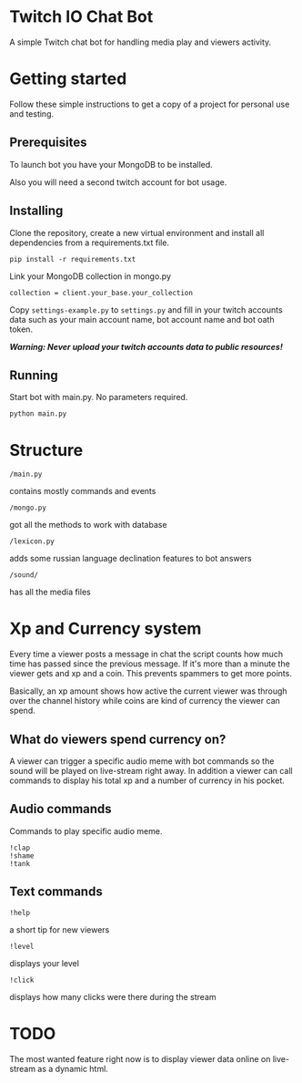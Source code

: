 # Twitch IO Chat Bot
A simple Twitch chat bot for handling media play and viewers activity.
# Getting started
Follow these simple instructions to get a copy of a project for personal use and testing.
## Prerequisites
To launch bot you have your MongoDB to be installed.

Also you will need a second twitch account for bot usage.
## Installing
Clone the repository, create a new virtual environment and install all dependencies from a requirements.txt file.
```
pip install -r requirements.txt
```
Link your MongoDB collection in mongo.py
```
collection = client.your_base.your_collection
```
Copy ```settings-example.py``` to ```settings.py``` and fill in your twitch accounts data such as your main account
name, bot account name and bot oath token.

***Warning: Never upload your twitch accounts data to public resources!*** 

## Running
Start bot with main.py. No parameters required.
```
python main.py
```
# Structure
```
/main.py
```
contains mostly commands and events
```
/mongo.py
```
got all the methods to work with database
```
/lexicon.py
```
adds some russian language declination features to bot answers
```
/sound/
```
has all the media files
# Xp and Currency system
Every time a viewer posts a message in chat the script counts how much time has passed since the previous message. If it's more than a minute the viewer gets and xp and a coin. This prevents spammers to get more points.

Basically, an xp amount shows how active the current viewer was through over the channel history while coins are kind of currency the viewer can spend.
## What do viewers spend currency on?
A viewer can trigger a specific audio meme with bot commands so the sound will be played on live-stream right away.
In addition a viewer can call commands to display his total xp and a number of currency in his pocket.
## Audio commands
Commands to play specific audio meme.
```
!clap
!shame
!tank
```
## Text commands
```
!help
```
a short tip for new viewers
```
!level
```
displays your level
```
!click
```
displays how many clicks were there during the stream
# TODO
The most wanted feature right now is to display viewer data online on live-stream as a dynamic html.
